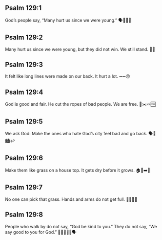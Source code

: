 ## Psalm 129:1
God’s people say, “Many hurt us since we were young.” 🗣️👧👦😢
## Psalm 129:2
Many hurt us since we were young, but they did not win. We still stand. 💪🙂
## Psalm 129:3
It felt like long lines were made on our back. It hurt a lot. ➖➖😣
## Psalm 129:4
God is good and fair. He cut the ropes of bad people. We are free. 🙏✂️🪢🆓
## Psalm 129:5
We ask God: Make the ones who hate God’s city feel bad and go back. 🗣️🙏🏙️↩️
## Psalm 129:6
Make them like grass on a house top. It gets dry before it grows. 🏠🌱➡️🥀
## Psalm 129:7
No one can pick that grass. Hands and arms do not get full. 🙅‍♀️🤲👐
## Psalm 129:8
People who walk by do not say, “God be kind to you.” They do not say, “We say good to you for God.” 🚶‍♂️🚶‍♀️❌🗣️
